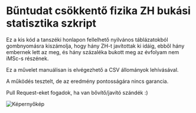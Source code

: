 # Bűntudat csökkentő fizika ZH bukási statisztika szkript

Ez a kis kód a tanszéki honlapon fellelhető nyilvános táblázatokból gombnyomásra kiszámolja, hogy hány ZH-t javítottak ki idáig, ebből hány embernek lett az meg, és hány százaléka bukott meg az évfolyam nem iMSc-s részének.

Ez a művelet manuálisan is elvégezhető a CSV állományok lehívásával.

A működés tesztelt, de az eredmény pontosságára nincs garancia.

Pull Request-eket fogadok, ha van bővítő/javító szándék :)

![Képernyőkép](https://image.ibb.co/g7Q5uH/K_perny_k_p_2018_04_23_10_42_34.png)
